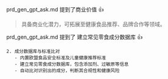 

prd_gen_gpt_ask.md 提到了商业价值 👍
> 具备商业化潜力，可拓展至健康食品推荐、品牌合作等领域。


prd_gen_gpt_ask.md 提到了 建立常见零食成分数据库 👍
```
2. 成分数据库与标准比对
   - 内置欧盟食品安全标准及儿童健康推荐标准
   - 建立常见零食成分数据库，包含添加剂、过敏原等信息
   - 自动比对识别出的成分，判断其合规性和健康风险

```

